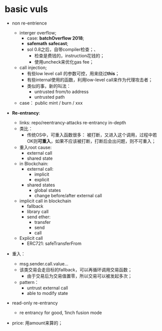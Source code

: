 # basic vuls
- non re-entrience
    - interger overflow;
        - case: **batchOverflow 2018**;
        - **safemath** **safecast**;
        - sol 0.8之后，自带compiler检查；、
            - 检查是费钱的，instruction花钱的；
            - 使用uncheck来优化gas fee；
    - call injection;
        - 有些low level call 的参数可控，用来绕过**this**；
        - 有些internal使用的函数，利用low-level call来作为代理攻击者；
        - 类似的事，新的叫法：
            - untrusted from/to address
            - untrusted path
    - case： public mint / burn / xxx
- **Re-entrancy**:
    - links: 
        repo/reentrancy-attacks
        re-entrancy in-depth
    - 类比：
        - 传统OS中，可重入函数很多：
            被打断，又进入这个调用，过程中若OK则**可重入**，如果不应该被打断，打断后会出问题，则不可重入；
    - 重入root cause:
        - external call
        - shared state
    - in Blockchain:
        - external call:
            - implicit
            - explicit
        - shared states
            - global states
            - change before/after external call
    - implicit call in blockchain
        - fallback
        - library call
        - send ether:
            - transfer
            - send
            - call
    - Explicit call
        - ERC721: safeTransferFrom

- 重入：
    - msg.sender.call.value...
    - 该类交易会走目标的fallback，可以再循环调用交易函数；
        - 由于交易后为交易值置零，所以交易可以被发起多次；
    - pattern：
        - untrust external call
        - able to modify state
- read-only re-entrancy
    - re entrancy for good, 1inch fusion mode

- price: 用amount来算的；
